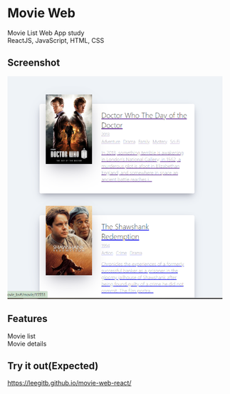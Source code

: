 
# Movie Web

Movie List Web App study
<br>ReactJS, JavaScript, HTML, CSS

## Screenshot

<img src="/images/movielist.PNG" height="500">

## Features

Movie list
<br>Movie details


## Try it out(Expected)

https://leegitb.github.io/movie-web-react/
